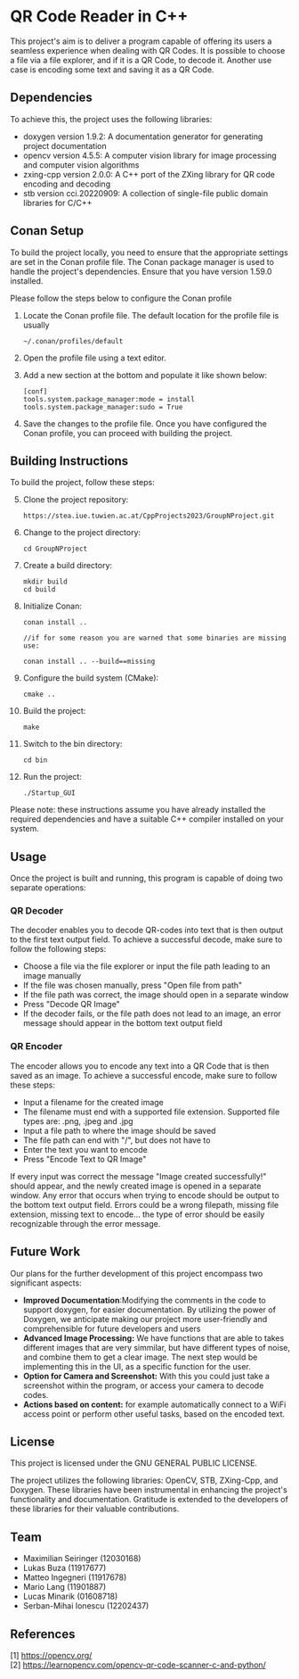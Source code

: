 # QR Code Reader in C++

This project's aim is to deliver a program capable of offering its users a seamless experience when dealing with QR Codes. It is possible to choose a file via a file explorer, and if it is a QR Code, to decode it. Another use case is encoding some text and saving it as a QR Code. 

## Dependencies

To achieve this, the project uses the following libraries:

+ doxygen version 1.9.2: A documentation generator for generating project documentation
+ opencv version 4.5.5: A computer vision library for image processing and computer vision algorithms
+ zxing-cpp version 2.0.0: A C++ port of the ZXing library for QR code encoding and decoding 
+ stb version cci.20220909: A collection of single-file public domain libraries for C/C++ 

## Conan Setup

To build the project locally, you need to ensure that the appropriate settings are set in the Conan profile file. The Conan package manager is used to handle the project's dependencies. Ensure that you have version 1.59.0 installed.

Please follow the steps below to configure the Conan profile
1. Locate the Conan profile file. The default location for the profile file is usually 

       ~/.conan/profiles/default

2. Open the profile file using a text editor.
3. Add a new section at the bottom and populate it like shown below:

       [conf]
       tools.system.package_manager:mode = install
       tools.system.package_manager:sudo = True

4. Save the changes to the profile file.
Once you have configured the Conan profile, you can proceed with building the project.

## Building Instructions

To build the project, follow these steps:

5. Clone the project repository: 

       https://stea.iue.tuwien.ac.at/CppProjects2023/GroupNProject.git

6. Change to the project directory: 
     
       cd GroupNProject

7. Create a build directory: 
          
       mkdir build
       cd build

8. Initialize Conan: 

       conan install ..

       //if for some reason you are warned that some binaries are missing use:
       
       conan install .. --build==missing

9. Configure the build system (CMake):

       cmake ..

10. Build the project:

        make

11. Switch to the bin directory:

        cd bin

12. Run the project:

        ./Startup_GUI

Please note: these instructions assume you have already installed the required dependencies and have a suitable C++ compiler installed on your system.

## Usage
Once the project is built and running, this program is capable of doing two separate operations:

### QR Decoder 
The decoder enables you to decode QR-codes into text that is then output to the first text output field. 
To achieve a successful decode, make sure to follow the following steps:

+ Choose a file via the file explorer or input the file path leading to an image manually
+ If the file was chosen manually, press "Open file from path"
+ If the file path was correct, the image should open in a separate window
+ Press "Decode QR Image"
+ If the decoder fails, or the file path does not lead to an image, an error message should appear in the bottom text output field

### QR Encoder
The encoder allows you to encode any text into a QR Code that is then saved as an image. 
To achieve a successful encode, make sure to follow these steps:

+ Input a filename for the created image <br>
+ The filename must end with a supported file extension. Supported file types are: .png, .jpeg and .jpg <br>
+ Input a file path to where the image should be saved <br>
+ The file path can end with "/", but does not have to <br>
+ Enter the text you want to encode <br>
+ Press "Encode Text to QR Image" <br>

If every input was correct the message "Image created successfully!" should appear, and the newly created image is opened in a separate window. 
Any error that occurs when trying to encode should be output to the bottom text output field. Errors could be a wrong filepath, missing file extension, missing text to encode… the type of error should be easily recognizable through the error message.

## Future Work
Our plans for the further development of this project encompass two significant aspects:
* __Improved Documentation__:Modifying the comments in the code to support doxygen, for easier documentation. By utilizing the power of Doxygen, we anticipate making our project more user-friendly and comprehensible for future developers and users
* __Advanced Image Processing:__ We have functions that are able to takes different images that are very simmilar, but have different types of noise, and combine them to get a clear image. The next step would be implementing this in the UI, as a specific function for the user.
* __Option for Camera and Screenshot:__ With this you could just take a screenshot within the program, or access your camera to decode codes.
* __Actions based on content:__ for example automatically connect to a WiFi access point or perform other useful tasks, based on the encoded text.

## License
This project is licensed under the GNU GENERAL PUBLIC LICENSE. 

The project utilizes the following libraries: OpenCV, STB, ZXing-Cpp, and Doxygen. 
These libraries have been instrumental in enhancing the project's functionality and documentation. 
Gratitude is extended to the developers of these libraries for their valuable contributions.

## Team
- Maximilian Seiringer (12030168)
- Lukas Buza (11917677)
- Matteo Ingegneri (11917678)
- Mario Lang (11901887)
- Lucas Minarik (01608718)
- Serban-Mihai Ionescu  (12202437)


## References
[1] https://opencv.org/<br>
[2] https://learnopencv.com/opencv-qr-code-scanner-c-and-python/<br>
